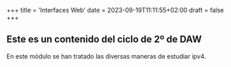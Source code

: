 +++
title = 'Interfaces Web'
date = 2023-09-19T11:11:55+02:00
draft = false
+++

## Este es un contenido del ciclo de 2º de DAW

En este módulo se han tratado las diversas maneras de estudiar ipv4.

